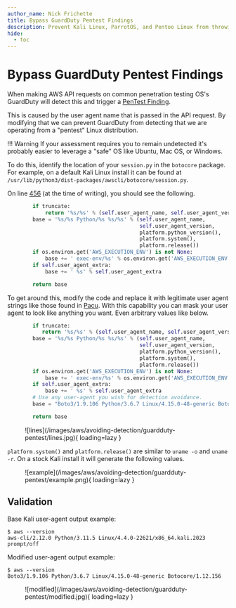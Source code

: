 ```yaml
---
author_name: Nick Frichette
title: Bypass GuardDuty Pentest Findings
description: Prevent Kali Linux, ParrotOS, and Pentoo Linux from throwing GuardDuty alerts by modifying the User Agent string.
hide:
  - toc
---
```


# Bypass GuardDuty Pentest Findings

When making AWS API requests on common penetration testing OS's GuardDuty will detect this and trigger a [PenTest Finding](https://docs.aws.amazon.com/guardduty/latest/ug/guardduty_finding-types-iam.html#pentest-iam-kalilinux).

This is caused by the user agent name that is passed in the API request. By modifying that we can prevent GuardDuty from detecting that we are operating from a "pentest" Linux distribution.

!!! Warning
    If your assessment requires you to remain undetected it's probably easier to leverage a "safe" OS like Ubuntu, Mac OS, or Windows.

To do this, identify the location of your ```session.py``` in the ```botocore``` package. For example, on a default Kali Linux install it can be found at ```/usr/lib/python3/dist-packages/awscli/botocore/session.py```.

On line [456](https://github.com/boto/botocore/blob/7de36c07ecec503f588ac27658b1795e83b67b75/botocore/session.py#L456) (at the time of writing), you should see the following.

``` py
        if truncate:
            return '%s/%s' % (self.user_agent_name, self.user_agent_version)
        base = '%s/%s Python/%s %s/%s' % (self.user_agent_name,
                                          self.user_agent_version,
                                          platform.python_version(),
                                          platform.system(),
                                          platform.release())
        if os.environ.get('AWS_EXECUTION_ENV') is not None:
            base += ' exec-env/%s' % os.environ.get('AWS_EXECUTION_ENV')
        if self.user_agent_extra:
            base += ' %s' % self.user_agent_extra

        return base
```

To get around this, modify the code and replace it with legitimate user agent strings like those found in [Pacu](https://github.com/RhinoSecurityLabs/pacu/blob/master/pacu/user_agents.txt). With this capability you can mask your user agent to look like anything you want. Even arbitrary values like below.

``` py hl_lines="12 13"
        if truncate:
           return '%s/%s' % (self.user_agent_name, self.user_agent_version)
        base = '%s/%s Python/%s %s/%s' % (self.user_agent_name,
                                          self.user_agent_version,
                                          platform.python_version(),
                                          platform.system(),
                                          platform.release())
        if os.environ.get('AWS_EXECUTION_ENV') is not None:
            base += ' exec-env/%s' % os.environ.get('AWS_EXECUTION_ENV')
        if self.user_agent_extra:
            base += ' %s' % self.user_agent_extra
        # Use any user-agent you wish for detection avoidance.
        base = "Boto3/1.9.106 Python/3.6.7 Linux/4.15.0-48-generic Botocore/1.12.156"

        return base
```

<figure markdown>
  ![lines](/images/aws/avoiding-detection/guardduty-pentest/lines.jpg){ loading=lazy }
</figure>

```platform.system()``` and ```platform.release()``` are similar to ```uname -o``` and ```uname -r```. On a stock Kali install it will generate the following values.

<figure markdown>
  ![example](/images/aws/avoiding-detection/guardduty-pentest/example.png){ loading=lazy }
</figure>

## Validation

Base Kali user-agent output example:

```
$ aws --version
aws-cli/2.12.0 Python/3.11.5 Linux/4.4.0-22621/x86_64.kali.2023 prompt/off
``` 

Modified user-agent output example:

```
$ aws --version
Boto3/1.9.106 Python/3.6.7 Linux/4.15.0-48-generic Botocore/1.12.156
```

<figure markdown>
  ![modified](/images/aws/avoiding-detection/guardduty-pentest/modified.jpg){ loading=lazy }
</figure>